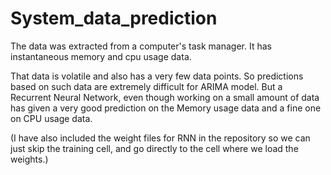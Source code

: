 # System_data_prediction
The data was extracted from a computer's task manager. It has instantaneous memory and cpu usage data.

That data is volatile and also has a very few data points. So predictions based on such data are extremely difficult for ARIMA model.
But a Recurrent Neural Network, even though working on a small amount of data has given a very good prediction on the Memory usage data and a fine one on CPU usage data.

(I have also included the weight files for RNN in the repository so we can just skip the training cell, and go directly to the cell where we load the weights.)
